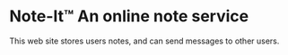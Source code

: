 # Note-It™ An online note service

This web site stores users notes, and can send messages to other users.


